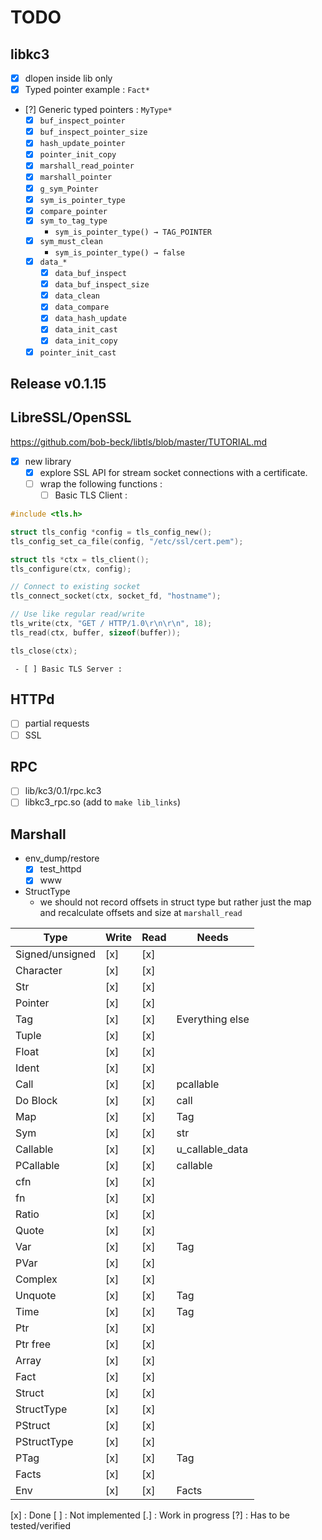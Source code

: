 # TODO

## libkc3

 - [x] dlopen inside lib only
 - [x] Typed pointer example : `Fact*`
 - [?] Generic typed pointers : `MyType*`
   - [x] `buf_inspect_pointer`
   - [x] `buf_inspect_pointer_size`
   - [x] `hash_update_pointer`
   - [x] `pointer_init_copy`
   - [x] `marshall_read_pointer`
   - [x] `marshall_pointer`
   - [x] `g_sym_Pointer`
   - [x] `sym_is_pointer_type`
   - [x] `compare_pointer`
   - [x] `sym_to_tag_type`
     - `sym_is_pointer_type() → TAG_POINTER`
   - [x] `sym_must_clean`
     - `sym_is_pointer_type() → false`
   - [x] `data_*`
     - [x] `data_buf_inspect`
     - [x] `data_buf_inspect_size`
     - [x] `data_clean`
     - [x] `data_compare`
     - [x] `data_hash_update`
     - [x] `data_init_cast`
     - [x] `data_init_copy`
   - [x] `pointer_init_cast`

## Release v0.1.15

## LibreSSL/OpenSSL

<https://github.com/bob-beck/libtls/blob/master/TUTORIAL.md>

 - [x] new library
   - [x] explore SSL API for stream socket connections with a certificate.
   - [ ] wrap the following functions :
     - [ ] Basic TLS Client :
```c
#include <tls.h>

struct tls_config *config = tls_config_new();
tls_config_set_ca_file(config, "/etc/ssl/cert.pem");

struct tls *ctx = tls_client();
tls_configure(ctx, config);

// Connect to existing socket
tls_connect_socket(ctx, socket_fd, "hostname");

// Use like regular read/write
tls_write(ctx, "GET / HTTP/1.0\r\n\r\n", 18);
tls_read(ctx, buffer, sizeof(buffer));

tls_close(ctx);
```
     - [ ] Basic TLS Server :

## HTTPd
 - [ ] partial requests
 - [ ] SSL

## RPC
 - [ ] lib/kc3/0.1/rpc.kc3
 - [ ] libkc3_rpc.so (add to `make lib_links`)

## Marshall

 - env_dump/restore
   - [x] test_httpd
   - [x] www
 - StructType
   - we should not record offsets in struct type but rather just
     the map and recalculate offsets and size at `marshall_read`

|       Type      | Write  |  Read  |      Needs      |
| --------------- | ------ | ------ | --------------- |
| Signed/unsigned |  [x]   |  [x]   |
| Character       |  [x]   |  [x]   |
| Str             |  [x]   |  [x]   |
| Pointer         |  [x]   |  [x]   |
| Tag             |  [x]   |  [x]   | Everything else |
| Tuple           |  [x]   |  [x]   |
| Float           |  [x]   |  [x]   |
| Ident           |  [x]   |  [x]   |
| Call            |  [x]   |  [x]   | pcallable       |
| Do Block        |  [x]   |  [x]   | call            |
| Map             |  [x]   |  [x]   | Tag             |
| Sym             |  [x]   |  [x]   | str
| Callable        |  [x]   |  [x]   | u_callable_data |
| PCallable       |  [x]   |  [x]   | callable        |
| cfn             |  [x]   |  [x]   |
| fn              |  [x]   |  [x]   |
| Ratio           |  [x]   |  [x]   |
| Quote           |  [x]   |  [x]   |
| Var             |  [x]   |  [x]   | Tag             |
| PVar            |  [x]   |  [x]   |
| Complex         |  [x]   |  [x]   |
| Unquote         |  [x]   |  [x]   | Tag             |
| Time            |  [x]   |  [x]   | Tag             |
| Ptr             |  [x]   |  [x]   |
| Ptr free        |  [x]   |  [x]   |
| Array           |  [x]   |  [x]   |
| Fact            |  [x]   |  [x]   |
| Struct          |  [x]   |  [x]   |
| StructType      |  [x]   |  [x]   |
| PStruct         |  [x]   |  [x]   |
| PStructType     |  [x]   |  [x]   |
| PTag            |  [x]   |  [x]   | Tag             |
| Facts           |  [x]   |  [x]   |
| Env             |  [x]   |  [x]   | Facts           |

[x] : Done
[ ] : Not implemented
[.] : Work in progress
[?] : Has to be tested/verified

